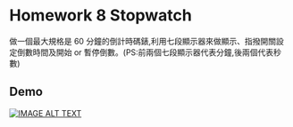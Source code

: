 # Homework 8 Stopwatch

做一個最大規格是 60 分鐘的倒計時碼錶,利用七段顯示器來做顯示、指撥開關設定倒數時間及開始 or 暫停倒數。(PS:前兩個七段顯示器代表分鐘,後兩個代表秒數)
## Demo 

[![IMAGE ALT TEXT](https://img.youtube.com/vi/yq7cDcAm0jM/hqdefault.jpg)](https://www.youtube.com/watch?v=yq7cDcAm0jM)
